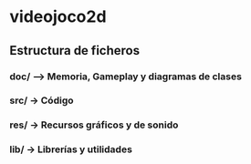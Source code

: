 # videojoco2d
## Estructura de ficheros

### doc/ --> Memoria, Gameplay y diagramas de clases
### src/ -> Código
### res/ -> Recursos gráficos y de sonido
### lib/ -> Librerías y utilidades
